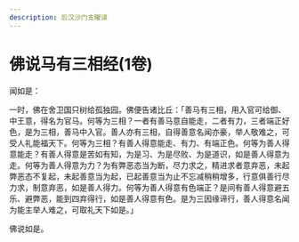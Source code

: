 ```yaml
---
description: 后汉沙门支曜译
---
```


# 佛说马有三相经(1卷)

闻如是：

一时，佛在舍卫国只树给孤独园。佛便告诸比丘：「善马有三相，用入官可给御、中王意，得名为官马。何等为三相？一者有善马意自能走，二者有力，三者端正好色，是为三相，善马中入官。善人亦有三相，自得善意名闻亦豪，举人敬难之，可受人礼能福天下。何等为三相？有善人得意能走、有力、有端正色。何等为善人得意能走？有善人得意是苦如有知，为是习、为是尽败、为是道识，如是善人得意为走。何等为善人得意为力？为有弊恶态当为断，尽力求之，精进求者意弃恶，未起弊恶态不复起，未起善意当为起，已起善意当为止不忘减稍稍增多，行意俱善行尽力求，制意弃恶，如是善人得力。何等为善人得意有色端正？是间有善人得意避五乐、避弊恶，能到四弃得行，如是善人得意有色。是为三因缘谛行，善人得意名闻为能主举人难之，可取礼天下如是。」

佛说如是。
